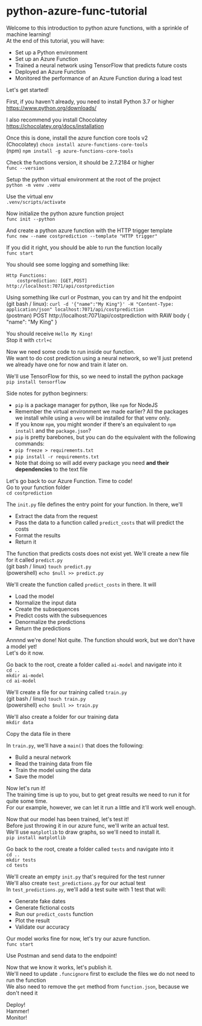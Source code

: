 # python-azure-func-tutorial  
Welcome to this introduction to python azure functions, with a sprinkle of machine learning!  
At the end of this tutorial, you will have:
- Set up a Python environment
- Set up an Azure Function
- Trained a neural network using TensorFlow that predicts future costs
- Deployed an Azure Function
- Monitored the performance of an Azure Function during a load test

Let's get started!  

First, if you haven't already, you need to install Python 3.7 or higher  
https://www.python.org/downloads/

I also recommend you install Chocolatey  
https://chocolatey.org/docs/installation

Once this is done, install the azure function core tools v2  
(Chocolatey) ``choco install azure-functions-core-tools``  
(npm) ``npm install -g azure-functions-core-tools``  

Check the functions version, it should be 2.7.2184 or higher  
``func --version``  

Setup the python virtual environment at the root of the project  
``python -m venv .venv``  

Use the virtual env  
``.venv/scripts/activate``  

Now initialize the python azure function project  
``func init --python``  

And create a python azure function with the HTTP trigger template  
``func new --name costprediction --template "HTTP trigger"``  

If you did it right, you should be able to run the function locally  
``func start``  

You should see some logging and something like:  
```
Http Functions:  
    costprediction: [GET,POST] http://localhost:7071/api/costprediction  
```

Using something like curl or Postman, you can try and hit the endpoint  
(git bash / linux): ``curl -d '{"name":"My King"}' -H "Content-Type: application/json" localhost:7071/api/costprediction``  
(postman) POST http://localhost:7071/api/costprediction with RAW body { "name": "My King" }  

You should receive ``Hello My King!``  
Stop it with ``ctrl+c``  

Now we need some code to run inside our function.  
We want to do cost prediction using a neural network, so we'll just pretend we already have one for now and train it later on.  

We'll use TensorFlow for this, so we need to install the python package  
``pip install tensorflow``  

Side notes for python beginners:  
- ``pip`` is a package manager for python, like ``npm`` for NodeJS  
- Remember the virtual environment we made earlier? All the packages we install while using a ``venv`` will be installed for that venv only.  
- If you know ``npm``, you might wonder if there's an equivalent to ``npm install`` and the ``package.json``?  
- ``pip`` is pretty barebones, but you can do the equivalent with the following commands:
- ``pip freeze > requirements.txt``  
- ``pip install -r requirements.txt``  
- Note that doing so will add every package you need **and their dependencies** to the text file  

Let's go back to our Azure Function. Time to code!  
Go to your function folder  
``cd costprediction``

The ``init.py`` file defines the entry point for your function. In there, we'll  
- Extract the data from the request
- Pass the data to a function called ``predict_costs`` that will predict the costs
- Format the results
- Return it
  
The function that predicts costs does not exist yet. We'll create a new file for it called ``predict.py``  
(git bash / linux) ``touch predict.py``  
(powershell) ``echo $null >> predict.py``  

We'll create the function called ``predict_costs`` in there. It will  
- Load the model
- Normalize the input data
- Create the subsequences
- Predict costs with the subsequences
- Denormalize the predictions
- Return the predictions

Annnnd we're done! Not quite. The function should work, but we don't have a model yet!  
Let's do it now.  

Go back to the root, create a folder called ``ai-model`` and navigate into it  
``cd ..``  
``mkdir ai-model``  
``cd ai-model``  

We'll create a file for our training called ``train.py``  
(git bash / linux) ``touch train.py``  
(powershell) ``echo $null >> train.py``  

We'll also create a folder for our training data  
``mkdir data``  

Copy the data file in there  

In ``train.py``, we'll have a ``main()`` that does the following:
- Build a neural network
- Read the training data from file
- Train the model using the data
- Save the model

Now let's run it!  
The training time is up to you, but to get great results we need to run it for quite some time.  
For our example, however, we can let it run a little and it'll work well enough.  

Now that our model has been trained, let's test it!  
Before just throwing it in our azure func, we'll write an actual test.  
We'll use ``matplotlib`` to draw graphs, so we'll need to install it.  
``pip install matplotlib``  

Go back to the root, create a folder called ``tests`` and navigate into it  
``cd ..``  
``mkdir tests``  
``cd tests``  

We'll create an empty ``init.py`` that's required for the test runner  
We'll also create ``test_predictions.py`` for our actual test  
In ``test_predictions.py``, we'll add a test suite with 1 test that will:
- Generate fake dates
- Generate fictional costs
- Run our ``predict_costs`` function
- Plot the result
- Validate our accuracy

Our model works fine for now, let's try our azure function.  
``func start``

Use Postman and send data to the endpoint!  

Now that we know it works, let's publish it.  
We'll need to update ``.funcignore`` first to exclude the files we do not need to run the function  
We also need to remove the ``get`` method from ``function.json``, because we don't need it  

Deploy!  
Hammer!  
Monitor!  